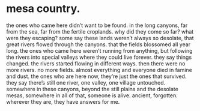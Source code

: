 # mesa country.

the ones who came here didn’t want to be found. in the long canyons, far from the sea, far from the fertile croplands. why did they come so far? what were they escaping? some say these lands weren’t always so desolate, that great rivers flowed through the canyons. that the fields blossomed all year long. the ones who came here weren’t running from anything, but following the rivers into special valleys where they could live forever. they say things changed. the rivers started flowing in different ways. then there were no more rivers. no more fields. almost everything and everyone died in famine and dust. the ones who are here now, they’re just the ones that survived. they say there’s still one river, one valley, one village untouched. somewhere in these canyons, beyond the still plains and the desolate mesas, somewhere in all of that, someone is alive. ancient, forgotten. wherever they are, they have answers for me. 